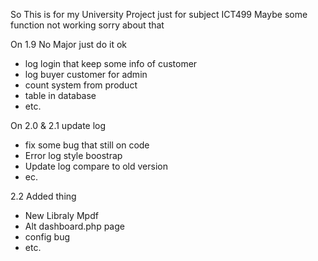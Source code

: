 So This is for my University Project just for subject ICT499 Maybe some function not working sorry about that


On 1.9 No Major just do it ok
- log login that keep some info of customer
- log buyer customer for admin
- count system from product
- table in database
- etc.

On 2.0 & 2.1 update log
- fix some bug that still on code
- Error log style boostrap
- Update log compare to old version
- ec.

2.2 Added thing
- New Libraly Mpdf
- Alt dashboard.php page
- config bug
- etc.
